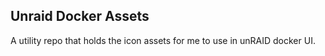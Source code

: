 ## Unraid Docker Assets 

A utility repo that holds the icon assets for me to use in unRAID docker UI.
